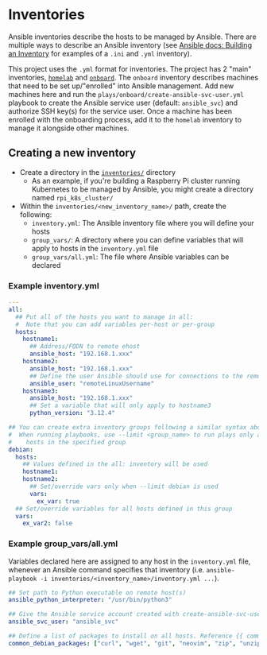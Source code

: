 # Inventories

Ansible inventories describe the hosts to be managed by Ansible. There are multiple ways to describe an Ansible inventory (see [Ansible docs: Building an Inventory](https://docs.ansible.com/ansible/latest/getting_started/get_started_inventory.html) for examples of a `.ini` and `.yml` inventory).

This project uses the `.yml` format for inventories. The project has 2 "main" inventories, [`homelab`](./homelab/) and [`onboard`](./onboard/). The `onboard` inventory describes machines that need to be set up/"enrolled" into Ansible management. Add new machines here and run the `plays/onboard/create-ansible-svc-user.yml` playbook to create the Ansible service user (default: `ansible_svc`) and authorize SSH key(s) for the service user. Once a machine has been enrolled with the onboarding process, add it to the `homelab` inventory to manage it alongside other machines.

## Creating a new inventory

- Create a directory in the [`inventories/`](./) directory
  - As an example, if you're building a Raspberry Pi cluster running Kubernetes to be managed by Ansible, you might create a directory named `rpi_k8s_cluster/`
- Within the `inventories/<new_inventory_name>/` path, create the following:
  - `inventory.yml`: The Ansible inventory file where you will define your hosts
  - `group_vars/`: A directory where you can define variables that will apply to hosts in the `inventory.yml` file
  - `group_vars/all.yml`: The file where Ansible variables can be declared

### Example inventory.yml

```yaml
---
all:
  ## Put all of the hosts you want to manage in all:
  #  Note that you can add variables per-host or per-group
  hosts:
    hostname1:
      ## Address/FQDN to remote ehost
      ansible_host: "192.168.1.xxx"
    hostname2:
      ansible_host: "192.168.1.xxx"
      ## Define the user Ansible should use for connections to the remote
      ansible_user: "remoteLinuxUsername"
    hostname3:
      ansible_host: "192.168.1.xxx"
      ## Set a variable that will only apply to hostname3
      python_version: "3.12.4"

## You can create extra inventory groups following a similar syntax above.
#  When running playbooks, use --limit <group_name> to run plays only against
#    hosts in the specified group
debian:
  hosts:
    ## Values defined in the all: inventory will be used
    hostname1:
    hostname2:
      ## Set/override vars only when --limit debian is used
      vars:
        ex_var: true
  ## Set/override variables for all hosts defined in this group
  vars:
    ex_var2: false

```

### Example group_vars/all.yml

Variables declared here are assigned to any host in the `inventory.yml` file, whenever an Ansible command specifies that inventory (i.e. `ansible-playbook -i inventories/<inventory_name>/inventory.yml ...`).

```yaml
## Set path to Python executable on remote host(s)
ansible_python_interpreter: "/usr/bin/python3"

## Give the Ansible service account created with create-ansible-svc-user.yml a name
ansible_svc_user: "ansible_svc"

## Define a list of packages to install on all hosts. Reference {{ common_debian_packages }} in a role or playbook task
common_debian_packages: ["curl", "wget", "git", "neovim", "zip", "unzip"]

```
